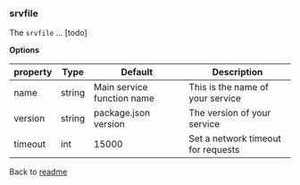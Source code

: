 ### srvfile

The `srvfile` ... [todo]

**Options**

| property | Type   | Default                    | Description                        |
| -------- | ------ | -------------------------- | ---------------------------------- |
| name     | string | Main service function name | This is the name of your service   |
| version  | string | package.json version       | The version of your service        |
| timeout  | int    | 15000                      | Set a network timeout for requests |

Back to [readme](README.md)
